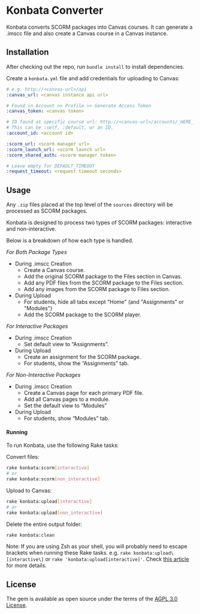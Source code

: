 <!-- Copyright (C) 2017  Atomic Jolt

This program is free software: you can redistribute it and/or modify
it under the terms of the GNU Affero General Public License as published by
the Free Software Foundation, either version 3 of the License, or
(at your option) any later version.

This program is distributed in the hope that it will be useful,
but WITHOUT ANY WARRANTY; without even the implied warranty of
MERCHANTABILITY or FITNESS FOR A PARTICULAR PURPOSE.  See the
GNU Affero General Public License for more details.

You should have received a copy of the GNU Affero General Public License
along with this program.  If not, see <http://www.gnu.org/licenses/>. -->

# Konbata Converter

Konbata converts SCORM packages into Canvas courses. It can generate a .imscc file and also create a Canvas course in a Canvas instance.

## Installation

After checking out the repo, run `bundle install` to install dependencies.

Create a `konbata.yml` file and add credentials for uploading to Canvas:
```yaml
# e.g. http://<canvas-url>/api
:canvas_url: <canvas instance api url>

# Found in Account >> Profile >> Generate Access Token
:canvas_token: <canvas token>

# ID found at specific course url: http://<canvas-url>/accounts/_HERE_
# This can be :self, :default, or an ID.
:account_id: <account id>

:scorm_url: <scorm manager url>
:scorm_launch_url: <scorm launch url>
:scorm_shared_auth: <scorm manager token>

# Leave empty for DEFAULT_TIMEOUT
:request_timeout: <request timeout seconds>
```

## Usage

Any `.zip` files placed at the top level of the `sources` directory will be processed as SCORM packages.

Konbata is designed to process two types of SCORM packages: interactive and non-interactive.

Below is a breakdown of how each type is handled.

_For Both Package Types_
- During .imscc Creation
  - Create a Canvas course.
  - Add the original SCORM package to the Files section in Canvas.
  - Add any PDF files from the SCORM package to the Files section.
  - Add any images from the SCORM package to Files section.
- During Upload
  - For students, hide all tabs except "Home" (and "Assignments" or "Modules")
  - Add the SCORM package to the SCORM player.

_For Interactive Packages_
- During .imscc Creation
  - Set default view to “Assignments”.
- During Upload
  - Create an assignment for the SCORM package.
  - For students, show the “Assignments” tab.

_For Non-Interactive Packages_
- During .imscc Creation
  - Create a Canvas page for each primary PDF file.
  - Add all Canvas pages to a module.
  - Set the default view to “Modules”
- During Upload
  - For students, show “Modules” tab.

#### Running

To run Konbata, use the following Rake tasks:

Convert files:
```bash
rake konbata:scorm[interactive]
# or
rake konbata:scorm[non_interactive]
```

Upload to Canvas:
```bash
rake konbata:upload[interactive]
# or
rake konbata:upload[non_interactive]
```

Delete the entire output folder:
```bash
rake konbata:clean
```

Note: If you are using Zsh as your shell, you will probably need to escape brackets when running these Rake tasks. e.g. `rake konbata:upload\[interactive\]` or `rake 'konbata:upload[interactive]'`. Check [this article](https://robots.thoughtbot.com/how-to-use-arguments-in-a-rake-task) for more details.

## License

The gem is available as open source under the terms of the [AGPL 3.0 License](http://www.gnu.org/licenses/).
